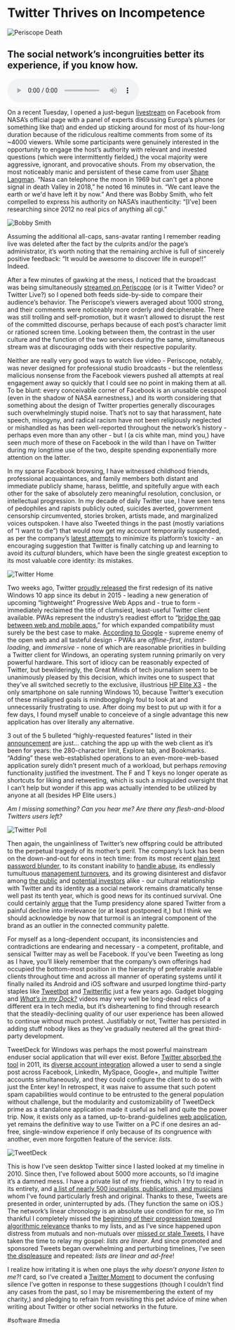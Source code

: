 # Twitter Thrives on Incompetence

![Periscope Death](https://i.snap.as/5MBL5pu8.png)

## The social network’s incongruities better its experience, if you know how.

<!--more-->

<audio controls>
  <source src="https://davidblue.wtf/audio/Twitter-ListsTTS.mp3">
</audio>

On a recent Tuesday, I opened a just-begun [livestream](https://www.facebook.com/NASA/videos/10156260187261772/) on Facebook from NASA’s official page with a panel of experts discussing Europa’s plumes (or something like that) and ended up sticking around for most of its hour-long duration because of the ridiculous realtime comments from some of its ~4000 viewers. While some participants were genuinely interested in the opportunity to engage the host’s authority with relevant and invested questions (which were intermittently fielded,) the vocal majority were aggressive, ignorant, and provocative shouts. From my observation, the most noticeably manic and persistent of these came from user [Shane Langman](https://www.facebook.com/shane.langman). “Nasa can telephone the moon in 1969 but can't get a phone signal in death Valley in 2018,” he noted 16 minutes in. “We cant leave the earth or we'd have left it by now.” And there was Bobby Smith, who felt compelled to express his authority on NASA’s inauthenticity: “[I’ve] been researching since 2012 no real pics of anything all cgi.”

![Bobby Smith](https://i.snap.as/STK8JwB.png)

Assuming the additional all-caps, sans-avatar ranting I remember reading live was deleted after the fact by the culprits and/or the page’s administrator, it’s worth noting that the remaining archive is full of sincerely positive feedback: “It would be awesome to discover life in europe!!” Indeed.

After a few minutes of gawking at the mess, I noticed that the broadcast was being simultaneously [streamed on Periscope](https://www.pscp.tv/NASA/1lDxLapRyjLKm) (or is it Twitter Video? or Twitter Live?) so I opened both feeds side-by-side to compare their audience’s behavior. The Periscope’s viewers averaged about 1000 strong, and their comments were noticeably more orderly and decipherable. There was still trolling and self-promotion, but it wasn’t allowed to disrupt the rest of the committed discourse, perhaps because of each post’s character limit or rationed screen time. Looking between them, the contrast in the user culture and the function of the two services during the same, simultaneous stream was at discouraging odds with their respective popularity.

Neither are really very good ways to watch live video - Periscope, notably, was never designed for professional studio broadcasts - but the relentless malicious nonsense from the Facebook viewers pushed all attempts at real engagement away so quickly that I could see no point in making them at all. To be blunt: every conceivable corner of Facebook is an unusable cesspool (even in the shadow of NASA earnestness,) and its worth considering that something about the design of Twitter properties generally discourages such overwhelmingly stupid noise. That’s not to say that harassment, hate speech, misogyny, and radical racism have not been religiously neglected or mishandled as has been well-reported throughout the network’s history - perhaps even more than any other - but I (a cis white man, mind you,) have seen *much* more of these on Facebook in the wild than I have on Twitter during my longtime use of the two, despite spending exponentially more attention on the latter. 

In my sparse Facebook browsing, I have witnessed childhood friends, professional acquaintances, and family members both distant and immediate publicly shame, harass, belittle, and spitefully argue with each other for the sake of absolutely zero meaningful resolution, conclusion, or intellectual progression. In my decade of daily Twitter use, I have seen tens of pedophiles and rapists publicly outed, suicides averted, government censorship circumvented, stories broken, artists made, and marginalized voices outspoken. I have also Tweeted things in the past (mostly variations of “I want to die”) that would now get my account temporarily suspended, as per the company’s [latest attempts](https://mashable.com/2017/10/17/twitter-hate-speech-abuse-new-rules-women-boycott/) to minimize its platform’s toxicity - an encouraging suggestion that Twitter is finally catching up and learning to avoid its *cultural* blunders, which have been the single greatest exception to its most valuable core identity: its mistakes.

![Twitter Home](https://i.snap.as/xznLHiq.png)

Two weeks ago, Twitter [proudly released](https://blog.twitter.com/official/en_us/topics/product/2018/a-new-twitter-experience-on-windows.html) the first redesign of its native Windows 10 app since its debut in 2015 - leading a new generation of upcoming “lightweight” Progressive Web Apps and - true to form - immediately reclaimed the title of clumsiest, least-useful Twitter client available. PWAs represent the industry’s readiest effort to “[bridge](https://medium.freecodecamp.org/progressive-web-apps-bridging-the-gap-between-web-and-mobile-apps-a08c76e3e768)[ the gap between web and mobile apps](https://medium.freecodecamp.org/progressive-web-apps-bridging-the-gap-between-web-and-mobile-apps-a08c76e3e768),” for which expanded compatibility must surely be the best case to make. [According to Google](https://developers.google.com/web/progressive-web-apps/) - supreme enemy of the open web and all tasteful design - PWAs are *offline-first*, *instant-loading*, and *immersive* - none of which are reasonable priorities in building a Twitter client for Windows, an operating system running primarily on very powerful hardware. This sort of idiocy can be reasonably expected of Twitter, but bewilderingly, the Great Minds of tech journalism seem to be unanimously pleased by this decision, which invites one to suspect that they’ve all switched secretly to the exclusive, illustrious [HP Elite X3](https://www.theguardian.com/technology/askjack/2017/may/18/windows-smartphone-still-worth-buying) - the only smartphone on sale running Windows 10, because Twitter’s execution of these misaligned goals is mindbogglingly foul to look at and unnecessarily frustrating to use. After doing my best to put up with it for a few days, I found myself unable to conceieve of a single advantage this new application has over literally any alternative.

3 out of the 5 bulleted “highly-requested features” listed in their [announcement](https://blog.twitter.com/official/en_us/topics/product/2018/a-new-twitter-experience-on-windows.html) are just… catching the app up with the web client as it’s been for years: the 280-character limit, Explore tab, and Bookmarks. “Adding” these web-established operations to an even-more-web-based application surely didn’t present much of a workload, but perhaps *removing* functionality justified the investment. The F and T keys no longer operate as shortcuts for liking and retweeting, which is such a misguided oversight that I can’t help but wonder if this app was actually intended to be utilized by anyone at all (besides HP Elite users.)

*Am I missing something? Can you hear me? Are there any flesh-and-blood Twitters users left?*

![Twitter Poll](https://i.snap.as/FQvW9MC.png)

Then again, the ungainliness of Twitter’s new offspring could be attributed to the perpetual tragedy of its mother’s peril. The company’s luck has been on the down-and-out for eons in tech time: from its most recent [plain text password blunder](https://www.wired.com/story/change-your-twitter-password-right-now/), to its constant inability to [handle abuse](https://www.theverge.com/2015/2/4/7982099/twitter-ceo-sent-memo-taking-personal-responsibility-for-the), its endlessly tumultuous [management turnovers](https://www.cnbc.com/2016/06/07/twitter-is-replacing-its-head-of-product-again.html), and its growing disinterest and disfavor among [the public](https://www.theverge.com/2017/10/27/16552536/twitter-user-survey-unpopular-abuse-donald-trump) and [potential investors](https://www.theverge.com/2016/10/14/13287818/no-one-wants-to-buy-twitter) alike - our cultural relationship with Twitter and its identity as a social network remains dramatically tense well past its tenth year, which is good news for its continued survival. One could certainly [argue](https://www.theguardian.com/technology/2017/jan/05/can-donald-trump-save-twitter) that the Tump presidency alone spared Twitter from a painful decline into irrelevance (or at least postponed it,) but I think we should acknowledge by now that turmoil is an integral component of the brand as an outlier in the connected community palette. 

For myself as a long-dependent occupant, its inconsistencies and contradictions are endearing and necessary - a competent, profitable, and sensical Twitter may as well be Facebook. If you’ve been Tweeting as long as I have, you’ll likely remember that the company’s own offerings had occupied the bottom-most position in the hierarchy of preferable available clients throughout time and across all manner of operating systems until it finally nailed its Android and iOS software and usurped longtime third-party staples like [Tweetbot](https://techcrunch.com/2015/10/01/tweetbot-4-0-becomes-the-best-alternative-twitter-client-for-iphone-and-now-ipad/) and [Twitterific](https://9to5mac.com/2015/01/26/twitterrific-5-ios-update-multi-image-support-videos-gifs/) just a few years ago. Gadget blogging and [*What’s in my Dock?*](https://youtu.be/DP5Y-58mHic) videos may very well be long-dead relics of a different era in tech media, but it’s disheartening to find through research that the steadily-declining quality of our user experience has been allowed to continue without much protest. Justifiably or not, Twitter has persisted in adding stuff nobody likes as they’ve gradually neutered all the great third-party development.

TweetDeck for Windows was perhaps the most powerful mainstream enduser social application that will ever exist. Before [Twitter absorbed the tool](https://techcrunch.com/2011/05/23/twitter-buys-tweetdeck-for-40-million/) in 2011, its [diverse account integration](https://youtu.be/HQhnbrwBfSw) allowed a user to send a single post across Facebook, LinkedIn, MySpace, Google+, and multiple Twitter accounts simultaneously, and they could configure the client to do so with just the Enter key! In retrospect, it was naive to assume that such potent spam capabilities would continue to be entrusted to the general population without challenge, but the modularity and customizability of TweetDeck prime as a standalone application made it useful as hell and quite the power trip. Now, it exists only as a tamed, up-to-brand-guidelines [web application](https://tweetdeck.twitter.com), yet remains the definitive way to use Twitter on a PC if one desires an ad-free, single-window experience if only because of its congruence with another, even more forgotten feature of the service: *lists.*

![TweetDeck](https://i.snap.as/lGp1lWB.png)

This is how I’ve seen desktop Twitter since I lasted looked at my timeline in 2010. Since then, I’ve followed about 5000 more accounts, so I’d imagine it’s a damned mess. I have a private list of my friends, which I try to read in its entirety, and [a list of nearly 500 journalists, publications, and musicians](https://twitter.com/NeoYokel/lists/the-new) whom I’ve found particularly fresh and original. Thanks to these, Tweets are presented in order, uninterrupted by ads. (They function the same on iOS.) The network’s linear chronology is an absolute use condition for me, so I’m thankful I completely missed the [beginning of their progression toward algorithmic relevance](https://motherboard.vice.com/en_us/article/vv7g9d/twitter-is-testing-timelines-that-arent-in-chronological-order) thanks to my lists, and as I’ve since happened upon distress from mutuals and non-mutuals over [missed or stale Tweets](https://twitter.com/daniellemattoon/status/990079819202351104), I have taken the time to relay my gospel: *lists are linear*. And since promoted and sponsored Tweets began overwhelming and perturbing timelines, I’ve seen [the displeasure](https://twitter.com/kikkujo/status/996613451349815296) and repeated: *lists are linear and ad-free*!

I realize how irritating it is when one plays the *why doesn’t anyone listen to me?!* card, so I’ve created a [Twitter Moment](https://twitter.com/i/moments/996616971880882176) to document the confusing silence I’ve gotten in response to these suggestions (though I couldn’t find any cases from the past, so I may be misremembering the extent of my charity,) and pledging to refrain from revisiting this pet advice of mine when writing about Twitter or other social networks in the future.

#software #media